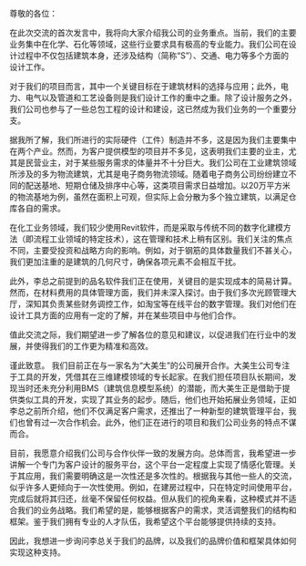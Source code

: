 尊敬的各位：

在此次交流的首次发言中，我将向大家介绍我公司的业务重点。当前，我们的主要业务集中在化学、石化等领域，这些行业要求具有极高的专业能力。我们公司在设计过程中不仅包括建筑本身，还涉及结构（简称“S”）、交通、电力等多个方面的设计工作。

对于我们的项目而言，其中一个关键目标在于建筑材料的选择与应用；此外，电力、电气以及管道和工艺设备则是我们设计工作的重中之重。除了设计服务之外，我们公司也参与了一些总包工程的设计和建设，这已然成为我们业务的一个重要分支。

据我所了解，我们所进行的实际硬件（工件）制造并不多，这是因为我们主要集中在两个产业。然而，为客户提供模型的项目并不多见，这表明我们主要的业主，尤其是民营业主，对于某些服务需求的体量并不十分巨大。我们公司在工业建筑领域所涉及的多为物流建筑，尤其是电子商务物流领域。随着电子商务公司纷纷建立不同的配送基地、短期仓储及排序中心等，这类项目需求日益增加。以20万平方米的物流基地为例，虽然在面积上可观，但实际上会分散为多个独立建筑，以满足仓库各自的需求。

在化工业务领域，我们较少使用Revit软件，而是采取与传统不同的数字化建模方法（即流程工业领域的特定技术），这在管理和技术上稍有区别。我们关注的焦点不同，主要受投资和战略方向的影响。例如，对于钢筋的具体数量我们不甚关心，我们更加注重的是建筑的几何尺寸，确保各项元素不会相互干扰。

此外，李总之前提到的品名软件我们正在使用，关键目的是实现成本的简易计算。然而，在材料费用的具体管理方面，我们并未深入探讨。由于我们多次光顾管理大厅，深知其负责某些财务调控工作，如淘宝等在线平台的数字管理。我们对他们在设计工具方面的应用有一定的了解，并在某些项目中与他们合作。

值此交流之际，我们期望进一步了解各位的意见和建议，以促进我们在行业中的发展，并使得我们的工作更为精准和高效。

谨此致意。
我们目前正在与一家名为“大美生”的公司展开合作。大美生公司专注于工具的开发，凭借其在三维建模领域的专长起家。在我们担任项目队长期间，发现当时还未充分利用BMS（建筑信息模型系统）的潜能，而大美生正是借助于提供类似工具的开发，实现了其业务的起步。随后，他们也开始拓展业务领域，正如李总之前所介绍，他们不仅满足客户需求，还推出了一种新型的建筑管理平台，我们也曾有过一次合作机会。此外，他们正在进行的项目和我们公司业务的特点不谋而合。

目前，我愿意介绍我们公司与合作伙伴一致的发展方向。总体而言，我希望进一步讲解一个专门为客户设计的服务平台，这个平台一定程度上实现了情感化管理。关于其应用，我们需要明确这是一次性还是多次性的。根据我与其他一些人的交流，似乎许多人更倾向于一次性使用。例如，在建房过程中，只在特定时间使用平台，完成后就将其归还，丝毫不保留任何权益。但从我们的视角来看，这种模式并不适合我们的业务战略。我们希望的是，能够根据客户的需求，灵活调整我们的结构和框架。鉴于我们拥有专业的人才队伍，我希望这个平台能够提供持续的支持。

因此，我想进一步询问李总关于我们的品牌，以及我们的品牌价值和框架具体如何实现这种支持。
